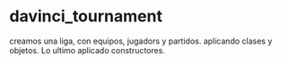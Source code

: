 # davinci_tournament

creamos una liga, con equipos, jugadors y partidos.
aplicando clases y objetos. Lo ultimo aplicado constructores.
 
